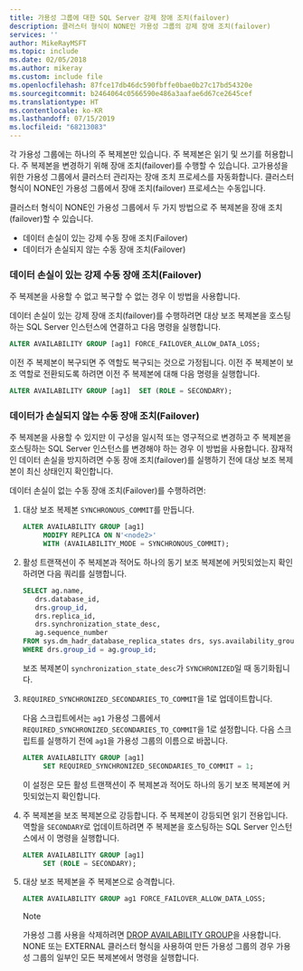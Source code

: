 ```yaml
---
title: 가용성 그룹에 대한 SQL Server 강제 장애 조치(failover)
description: 클러스터 형식이 NONE인 가용성 그룹의 강제 장애 조치(failover)
services: ''
author: MikeRayMSFT
ms.topic: include
ms.date: 02/05/2018
ms.author: mikeray
ms.custom: include file
ms.openlocfilehash: 87fce17db46dc590fbffe0bae0b27c17bd54320e
ms.sourcegitcommit: b2464064c0566590e486a3aafae6d67ce2645cef
ms.translationtype: HT
ms.contentlocale: ko-KR
ms.lasthandoff: 07/15/2019
ms.locfileid: "68213083"
---
```

각 가용성 그룹에는 하나의 주 복제본만 있습니다. 주 복제본은 읽기 및 쓰기를 허용합니다. 주 복제본을 변경하기 위해 장애 조치(failover)를 수행할 수 있습니다. 고가용성을 위한 가용성 그룹에서 클러스터 관리자는 장애 조치 프로세스를 자동화합니다. 클러스터 형식이 NONE인 가용성 그룹에서 장애 조치(failover) 프로세스는 수동입니다. 

클러스터 형식이 NONE인 가용성 그룹에서 두 가지 방법으로 주 복제본을 장애 조치(failover)할 수 있습니다.

- 데이터 손실이 있는 강제 수동 장애 조치(Failover)
- 데이터가 손실되지 않는 수동 장애 조치(Failover)

### <a name="forced-manual-failover-with-data-loss"></a>데이터 손실이 있는 강제 수동 장애 조치(Failover)

주 복제본을 사용할 수 없고 복구할 수 없는 경우 이 방법을 사용합니다. 

데이터 손실이 있는 강제 장애 조치(failover)를 수행하려면 대상 보조 복제본을 호스팅하는 SQL Server 인스턴스에 연결하고 다음 명령을 실행합니다.

```SQL
ALTER AVAILABILITY GROUP [ag1] FORCE_FAILOVER_ALLOW_DATA_LOSS;
```

이전 주 복제본이 복구되면 주 역할도 복구되는 것으로 가정됩니다. 이전 주 복제본이 보조 역할로 전환되도록 하려면 이전 주 복제본에 대해 다음 명령을 실행합니다.

```SQL
ALTER AVAILABILITY GROUP [ag1]  SET (ROLE = SECONDARY);
```

### <a name="manual-failover-without-data-loss"></a>데이터가 손실되지 않는 수동 장애 조치(Failover)

주 복제본을 사용할 수 있지만 이 구성을 일시적 또는 영구적으로 변경하고 주 복제본을 호스팅하는 SQL Server 인스턴스를 변경해야 하는 경우 이 방법을 사용합니다. 잠재적인 데이터 손실을 방지하려면 수동 장애 조치(failover)를 실행하기 전에 대상 보조 복제본이 최신 상태인지 확인합니다. 

데이터 손실이 없는 수동 장애 조치(Failover)를 수행하려면:

1. 대상 보조 복제본 `SYNCHRONOUS_COMMIT`를 만듭니다.

   ```SQL
   ALTER AVAILABILITY GROUP [ag1] 
        MODIFY REPLICA ON N'<node2>' 
        WITH (AVAILABILITY_MODE = SYNCHRONOUS_COMMIT);
   ```

2. 활성 트랜잭션이 주 복제본과 적어도 하나의 동기 보조 복제본에 커밋되었는지 확인하려면 다음 쿼리를 실행합니다. 

   ```SQL
   SELECT ag.name, 
      drs.database_id, 
      drs.group_id, 
      drs.replica_id, 
      drs.synchronization_state_desc, 
      ag.sequence_number
   FROM sys.dm_hadr_database_replica_states drs, sys.availability_groups ag
   WHERE drs.group_id = ag.group_id; 
   ```

   보조 복제본이 `synchronization_state_desc`가 `SYNCHRONIZED`일 때 동기화됩니다.

3. `REQUIRED_SYNCHRONIZED_SECONDARIES_TO_COMMIT`을 1로 업데이트합니다.

   다음 스크립트에서는 `ag1` 가용성 그룹에서 `REQUIRED_SYNCHRONIZED_SECONDARIES_TO_COMMIT`을 1로 설정합니다. 다음 스크립트를 실행하기 전에 `ag1`을 가용성 그룹의 이름으로 바꿉니다.

   ```SQL
   ALTER AVAILABILITY GROUP [ag1] 
        SET REQUIRED_SYNCHRONIZED_SECONDARIES_TO_COMMIT = 1;
   ```

   이 설정은 모든 활성 트랜잭션이 주 복제본과 적어도 하나의 동기 보조 복제본에 커밋되었는지 확인합니다. 

4. 주 복제본을 보조 복제본으로 강등합니다. 주 복제본이 강등되면 읽기 전용입니다. 역할을 `SECONDARY`로 업데이트하려면 주 복제본을 호스팅하는 SQL Server 인스턴스에서 이 명령을 실행합니다.

   ```SQL
   ALTER AVAILABILITY GROUP [ag1] 
        SET (ROLE = SECONDARY); 
   ```

5. 대상 보조 복제본을 주 복제본으로 승격합니다. 

   ```SQL
   ALTER AVAILABILITY GROUP ag1 FORCE_FAILOVER_ALLOW_DATA_LOSS; 
   ```  

   > [!NOTE] 
   > 가용성 그룹 사용을 삭제하려면 [DROP AVAILABILITY GROUP](https://docs.microsoft.com/sql/t-sql/statements/drop-availability-group-transact-sql)을 사용합니다. NONE 또는 EXTERNAL 클러스터 형식을 사용하여 만든 가용성 그룹의 경우 가용성 그룹의 일부인 모든 복제본에서 명령을 실행합니다.
